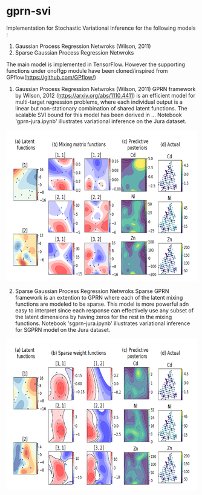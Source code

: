 # gprn-svi
Implementation for Stochastic Variational Inference for the following models :

1. Gaussian Process Regression Netwroks (Wilson, 2011)
2. Sparse Gaussian Process Regression Netwroks


The main model is implemented in TensorFlow. However the supporting functions under onoffgp module have been cloned/inspired from GPflow(https://github.com/GPflow/)

1. Gaussian Process Regression Netwroks (Wilson, 2011)
GPRN framework by Wilson, 2012 (https://arxiv.org/abs/1110.4411) is an efficient model for multi-target regression problems, where each individual output is a linear but non-stationary combination of shared latent functions. The scalable SVI bound for this model has been derived in ...  Notebook 'gprn-jura.ipynb' illustrates variational inference on the Jura dataset.
<img src="plots/gprn_fit.png" width="600" height="400" />


2. Sparse Gaussian Process Regression Netwroks
Sparse GPRN framework is an extention to GPRN where each of the latent mixing functions are modeled to be sparse.  This model is more powerful adn easy to interpret since each response can effectively use any subset of the latent dimensions by having zeros for the rest in the mixing functions. Notebook 'sgprn-jura.ipynb' illustrates variational inference for SGPRN model on the Jura dataset.
<img src="plots/sgprn_fit.png" width="600" height="400" />
